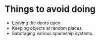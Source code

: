 # Things to avoid doing

* Leaving the doors open.
* Keeping objects at random places.
* Sabotaging various spaceship systems.
